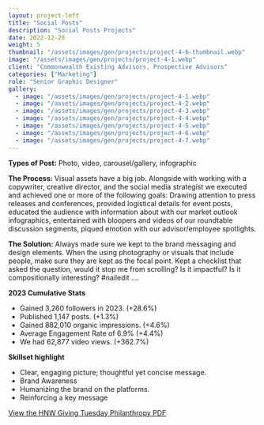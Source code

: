 ```yaml
---
layout: project-left
title: "Social Posts"
description: "Social Posts Projects"
date: 2022-12-20
weight: 5
thumbnail: "/assets/images/gen/projects/project-4-6-thumbnail.webp"
image: "/assets/images/gen/projects/project-4-1.webp"
client: "Commonwealth Existing Advisors, Prospective Advisors"
categories: ["Marketing"]
role: "Senior Graphic Designer"
gallery:
  - image: "/assets/images/gen/projects/project-4-1.webp"
  - image: "/assets/images/gen/projects/project-4-2.webp"
  - image: "/assets/images/gen/projects/project-4-3.webp"
  - image: "/assets/images/gen/projects/project-4-4.webp"
  - image: "/assets/images/gen/projects/project-4-5.webp"
  - image: "/assets/images/gen/projects/project-4-6.webp"
  - image: "/assets/images/gen/projects/project-4-7.webp"
---
```


<strong>Types of Post:</strong> Photo, video, carousel/gallery, infographic

<strong>The Process:</strong> Visual assets have a big job. Alongside with working with a copywriter, creative director, and the social media strategist we executed and achieved one or more of the following goals: Drawing attention to press releases and conferences, provided logistical details for event posts, educated the audience with information about with our market outlook infographics, entertained with bloopers and videos of our roundtable discussion segments, piqued emotion  with our advisor/employee spotlights.

<strong>The Solution:</strong> Always made sure we kept to the brand messaging and design elements. When the using photography or visuals that include people, make sure they are kept as the focal point. Kept a checklist that asked the question, would it stop me from scrolling? Is it impactful? Is it compositionally interesting? #nailedit ….

<p class="list-heading"><strong>2023 Cumulative Stats</strong></p>
<ul class="list">
<li>Gained 3,260 followers in 2023. (+28.6%)</li>
<li>Published 1,147 posts. (+1.3%)</li>
<li>Gained 882,010 organic impressions. (+4.6%)</li>
<li>Average Engagement Rate of 6.9% (+4.4%)</li>
<li>We had 62,877 video views. (+362.7%)</li>
</ul>

<p class="list-heading"><strong>Skillset highlight</strong></p>
<ul class="list">
<li>Clear, engaging picture; thoughtful yet concise message.</li>
<li>Brand Awareness</li>
<li>Humanizing the brand on the platforms.</li>
<li>Reinforcing a key message</li>
</ul>

[View the HNW Giving Tuesday Philanthropy PDF](/portfolio/assets/pdf/HNW_Giving_Tuesday_Philanthropy.pdf)
